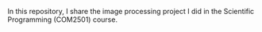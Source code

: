 In this repository, I share the image processing project I did in the Scientific Programming (COM2501) course.

